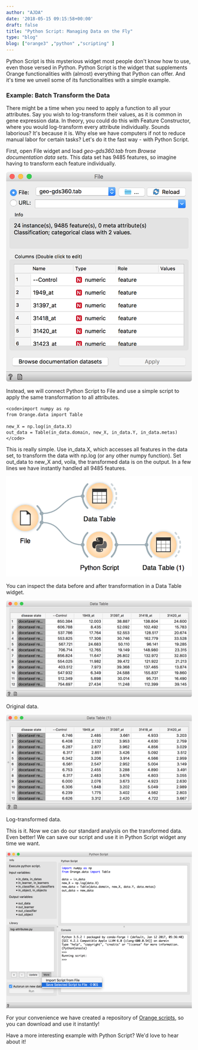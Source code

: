 ```yaml
---
author: "AJDA"
date: '2018-05-15 09:15:58+00:00'
draft: false
title: "Python Script: Managing Data on the Fly"
type: "blog"
blog: ["orange3" ,"python" ,"scripting" ]
---
```


Python Script is this mysterious widget most people don't know how to use, even those versed in Python. Python Script is the widget that supplements Orange functionalities with (almost) everything that Python can offer. And it's time we unveil some of its functionalities with a simple example.


### Example: Batch Transform the Data


There might be a time when you need to apply a function to all your attributes. Say you wish to log-transform their values, as it is common in gene expression data. In theory, you could do this with Feature Constructor, where you would log-transform every attribute individually. Sounds laborious? It's because it is. Why else we have computers if not to reduce manual labor for certain tasks? Let's do it the fast way - with Python Script.

First, open File widget and load _geo-gds360.tab_ from _Browse documentation data sets_. This data set has 9485 features, so imagine having to transform each feature individually.

![](Screen-Shot-2018-05-11-at-12.18.56.png)


Instead, we will connect Python Script to File and use a simple script to apply the same transformation to all attributes.

    
    <code>import numpy as np
    from Orange.data import Table
    
    new_X = np.log(in_data.X)
    out_data = Table(in_data.domain, new_X, in_data.Y, in_data.metas)
    </code>


This is really simple. Use in_data.X, which accesses all features in the data set, to transform the data with np.log (or any other numpy function). Set out_data to new_X and, voila, the transformed data is on the output. In a few lines we have instantly handled all 9485 features.

![](Screen-Shot-2018-05-11-at-13.32.25.png)

You can inspect the data before and after transformation in a Data Table widget.

![](Screen-Shot-2018-05-11-at-13.33.28.png)

Original data.

![](Screen-Shot-2018-05-11-at-13.33.38.png)

Log-transformed data.



This is it. Now we can do our standard analysis on the transformed data. Even better! We can save our script and use it in Python Script widget any time we want.

![](Screen-Shot-2018-05-15-at-10.13.26.png)

For your convenience we have created a repository of [Orange scripts](https://github.com/biolab/orange-scripts), so you can download and use it instantly!

Have a more interesting example with Python Script? We'd love to hear about it!
